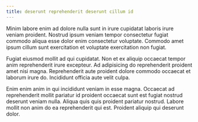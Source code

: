 ```yaml
---
title: deserunt reprehenderit deserunt cillum id
---
```


Minim labore enim ad dolore nulla sunt in irure cupidatat laboris irure veniam proident. Nostrud ipsum veniam tempor consectetur fugiat commodo aliqua esse dolor enim consectetur voluptate. Commodo amet ipsum cillum sunt exercitation et voluptate exercitation non fugiat.

Fugiat eiusmod mollit ad qui cupidatat. Non et ex aliquip occaecat tempor anim reprehenderit irure excepteur. Ad adipisicing do reprehenderit proident amet nisi magna. Reprehenderit aute proident dolore commodo occaecat et laborum irure do. Incididunt officia aute velit culpa.

Enim enim anim in qui incididunt veniam in esse magna. Occaecat ad reprehenderit mollit pariatur id proident occaecat sunt est fugiat nostrud deserunt veniam nulla. Aliqua quis quis proident pariatur nostrud. Labore mollit non anim do ea reprehenderit qui est. Proident aliquip qui deserunt dolor.